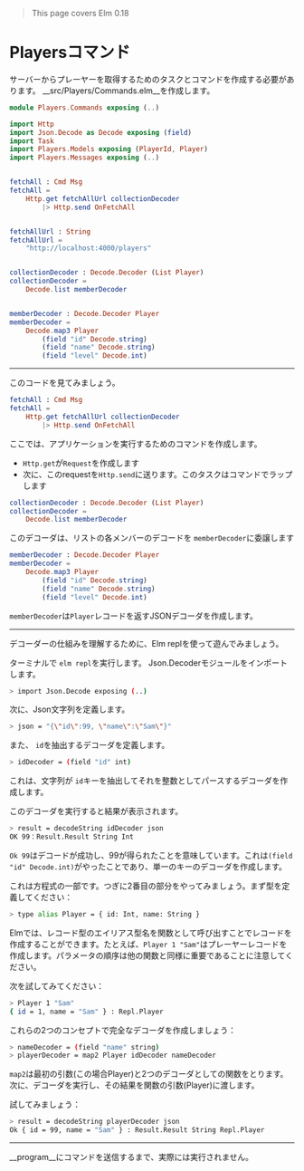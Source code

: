 >This page covers Elm 0.18

# Playersコマンド

サーバーからプレーヤーを取得するためのタスクとコマンドを作成する必要があります。 __src/Players/Commands.elm__を作成します。

```elm
module Players.Commands exposing (..)

import Http
import Json.Decode as Decode exposing (field)
import Task
import Players.Models exposing (PlayerId, Player)
import Players.Messages exposing (..)


fetchAll : Cmd Msg
fetchAll =
    Http.get fetchAllUrl collectionDecoder
        |> Http.send OnFetchAll


fetchAllUrl : String
fetchAllUrl =
    "http://localhost:4000/players"


collectionDecoder : Decode.Decoder (List Player)
collectionDecoder =
    Decode.list memberDecoder


memberDecoder : Decode.Decoder Player
memberDecoder =
    Decode.map3 Player
        (field "id" Decode.string)
        (field "name" Decode.string)
        (field "level" Decode.int)
```
---

このコードを見てみましょう。

```elm
fetchAll : Cmd Msg
fetchAll =
    Http.get fetchAllUrl collectionDecoder
        |> Http.send OnFetchAll
```

ここでは、アプリケーションを実行するためのコマンドを作成します。

- `Http.get`が`Request`を作成します
- 次に、このrequestを`Http.send`に送ります。このタスクはコマンドでラップします

```elm
collectionDecoder : Decode.Decoder (List Player)
collectionDecoder =
    Decode.list memberDecoder
```

このデコーダは、リストの各メンバーのデコードを `memberDecoder`に委譲します

```elm
memberDecoder : Decode.Decoder Player
memberDecoder =
    Decode.map3 Player
        (field "id" Decode.string)
        (field "name" Decode.string)
        (field "level" Decode.int)
```

`memberDecoder`は`Player`レコードを返すJSONデコーダを作成します。

---
デコーダーの仕組みを理解するために、Elm replを使って遊んでみましょう。

ターミナルで `elm repl`を実行します。 Json.Decoderモジュールをインポートします。

```bash
> import Json.Decode exposing (..)
```

次に、Json文字列を定義します。

```bash
> json = "{\"id\":99, \"name\":\"Sam\"}"
```

また、 `id`を抽出するデコーダを定義します。

```bash
> idDecoder = (field "id" int)
```

これは、文字列が `id`キーを抽出してそれを整数としてパースするデコーダを作成します。

このデコーダを実行すると結果が表示されます。

```bash
> result = decodeString idDecoder json
OK 99：Result.Result String Int
```

`Ok 99`はデコードが成功し、99が得られたことを意味しています。これは`(field "id" Decode.int)`がやったことであり、単一のキーのデコーダを作成します。

これは方程式の一部です。つぎに2番目の部分をやってみましょう。まず型を定義してください：

```bash
> type alias Player = { id: Int, name: String }
```

Elmでは、レコード型のエイリアス型名を関数として呼び出すことでレコードを作成することができます。たとえば、`Player 1 "Sam"`はプレーヤーレコードを作成します。パラメータの順序は他の関数と同様に重要であることに注意してください。

次を試してみてください：

```bash
> Player 1 "Sam"
{ id = 1, name = "Sam" } : Repl.Player
```

これらの2つのコンセプトで完全なデコーダを作成しましょう：

```bash
> nameDecoder = (field "name" string)
> playerDecoder = map2 Player idDecoder nameDecoder
```

`map2`は最初の引数(この場合Player)と2つのデコーダとしての関数をとります。次に、デコーダを実行し、その結果を関数の引数(Player)に渡します。

試してみましょう：
```bash
> result = decodeString playerDecoder json
Ok { id = 99, name = "Sam" } : Result.Result String Repl.Player
```

---

__program__にコマンドを送信するまで、実際には実行されません。
